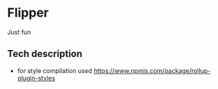 # Flipper

Just fun

## Tech description

- for style compilation used https://www.npmjs.com/package/rollup-plugin-styles
